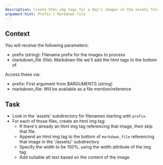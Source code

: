 ```yaml
---
description: Create html img tags for a day's images in the assets folder
argument-hint: Prefix | Markdown file
---
```


## Context

 You will receive the following parameters:

  - prefix (string): Filename prefix for the images to process
  - markdown_file (file): Markdown file we'll add the html tags to the bottom of

  Access these via:
  - prefix: First argument from $ARGUMENTS (string)
  - markdown_file: Will be available as a file mention/reference

## Task

- Look in the 'assets' subdirectory for filenames starting with `prefix`.
- For each of those files, create an html img tag:
    - If there's already an html img tag referencing that image, then skip that file. 
    - Append an html img tag to the bottom of `markdown_file` referencing that image 
    in the '/assets/' subdirectory
    - Specify the width to be 100%, using the width attribute of the img tag.
    - Add suitable alt text based on the content of the image.

